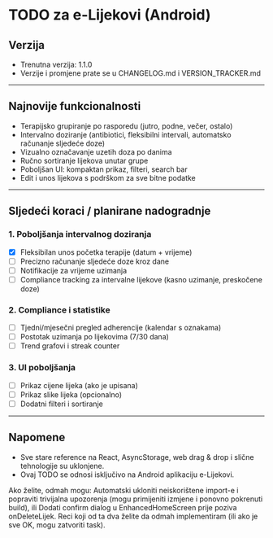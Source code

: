 # TODO za e-Lijekovi (Android)

## Verzija
- Trenutna verzija: 1.1.0
- Verzije i promjene prate se u CHANGELOG.md i VERSION_TRACKER.md

---

## Najnovije funkcionalnosti
- Terapijsko grupiranje po rasporedu (jutro, podne, večer, ostalo)
- Intervalno doziranje (antibiotici, fleksibilni intervali, automatsko računanje sljedeće doze)
- Vizualno označavanje uzetih doza po danima
- Ručno sortiranje lijekova unutar grupe
- Poboljšan UI: kompaktan prikaz, filteri, search bar
- Edit i unos lijekova s podrškom za sve bitne podatke

---

## Sljedeći koraci / planirane nadogradnje

### 1. Poboljšanja intervalnog doziranja
- [x] Fleksibilan unos početka terapije (datum + vrijeme)
- [ ] Precizno računanje sljedeće doze kroz dane
- [ ] Notifikacije za vrijeme uzimanja
- [ ] Compliance tracking za intervalne lijekove (kasno uzimanje, preskočene doze)

### 2. Compliance i statistike
- [ ] Tjedni/mjesečni pregled adherencije (kalendar s oznakama)
- [ ] Postotak uzimanja po lijekovima (7/30 dana)
- [ ] Trend grafovi i streak counter

### 3. UI poboljšanja
- [ ] Prikaz cijene lijeka (ako je upisana)
- [ ] Prikaz slike lijeka (opcionalno)
- [ ] Dodatni filteri i sortiranje

---

## Napomene
- Sve stare reference na React, AsyncStorage, web drag & drop i slične tehnologije su uklonjene.
- Ovaj TODO se odnosi isključivo na Android aplikaciju e-Lijekovi.


Ako želite, odmah mogu:
Automatski ukloniti neiskorištene import-e i popraviti trivijalna upozorenja (mogu primijeniti izmjene i ponovno pokrenuti build), ili
Dodati confirm dialog u EnhancedHomeScreen prije poziva onDeleteLijek.
Reci koji od ta dva želite da odmah implementiram (ili ako je sve OK, mogu zatvoriti task).